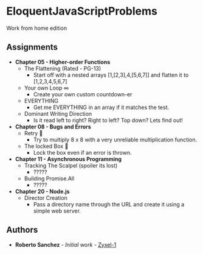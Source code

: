 # EloquentJavaScriptProblems
Work from home edition

## Assignments

* **Chapter 05 - Higher-order Functions**
  * The Flattening (Rated - PG-13)
    * Start off with a nested arrays [1,[2,3],4,[5,6,7]] and flatten it to [1,2,3,4,5,6,7]
  * Your own Loop ∞
    * Create your own custom countdown-er
  * EVERYTHING
    * Get me EVERYTHING in an array if it matches the test.
  * Dominant Writing Direction
    * Is it read left to right? Right to left? Top down? Lets find out!
* **Chapter 08 - Bugs and Errors**
  * Retry 🔄
    * Try to multiply 8 x 8 with a very unreliable multiplication function.
  * The locked Box 🔐
    * Lock the box even if an error is thrown.
* **Chapter 11 - Asynchronous Programming**
  * Tracking The Scalpel (spoiler its lost)
    * ?????
  * Building Promise.All 
    * ?????
* **Chapter 20 - Node.js**
  * Director Creation
    * Pass a directory name through the URL and create it using a simple web server.

## Authors

* **Roberto Sanchez** - *Initial work* - [Zyxel-1](https://github.com/Zyxel-1)